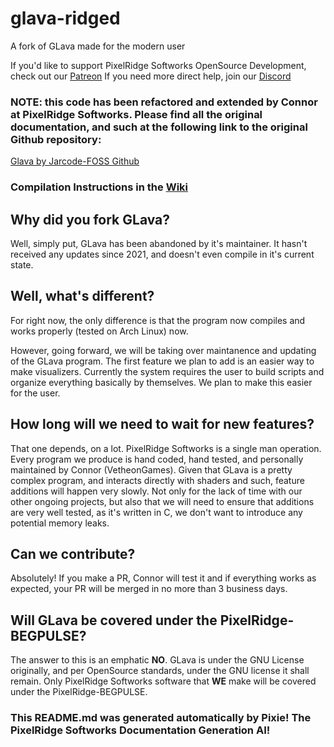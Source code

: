 # glava-ridged

A fork of GLava made for the modern user

If you'd like to support PixelRidge Softworks OpenSource Development, check out our [Patreon](https://patreon.com/PixelRidgeSoftworksOSP)
If you need more direct help, join our [Discord](https://discord.gg/SQeWBWS8v4)

### NOTE: this code has been refactored and extended by Connor at PixelRidge Softworks. Please find all the original documentation, and such at the following link to the original Github repository:

[Glava by Jarcode-FOSS Github](https://github.com/jarcode-foss/glava)

### Compilation Instructions in the [Wiki](https://git.pixelridgesoftworks.com/PixelRidge-Softworks/glava-ridged/wiki)

## Why did you fork GLava?

Well, simply put, GLava has been abandoned by it's maintainer. It hasn't received any updates since 2021, and doesn't even compile in it's current state.

## Well, what's different?

For right now, the only difference is that the program now compiles and works properly (tested on Arch Linux) now.

However, going forward, we will be taking over maintanence and updating of the GLava program. The first feature we plan to add is an easier way to make visualizers. Currently the system requires the user to build scripts and organize everything basically by themselves. We plan to make this easier for the user.

## How long will we need to wait for new features?

That one depends, on a lot. PixelRidge Softworks is a single man operation. Every program we produce is hand coded, hand tested, and personally maintained by Connor (VetheonGames). Given that GLava is a pretty complex program, and interacts directly with shaders and such, feature additions will happen very slowly. Not only for the lack of time with our other ongoing projects, but also that we will need to ensure that additions are very well tested, as it's written in C, we don't want to introduce any potential memory leaks.

## Can we contribute?

Absolutely! If you make a PR, Connor will test it and if everything works as expected, your PR will be merged in no more than 3 business days.

## Will GLava be covered under the PixelRidge-BEGPULSE?

The answer to this is an emphatic **NO**. GLava is under the GNU License originally, and per OpenSource standards, under the GNU license it shall remain. Only PixelRidge Softworks software that **WE** make will be covered under the PixelRidge-BEGPULSE.





### This README.md was generated automatically by Pixie! The PixelRidge Softworks Documentation Generation AI!
